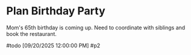 # Plan Birthday Party

Mom's 65th birthday is coming up. Need to coordinate with siblings and book the restaurant.

#todo [09/20/2025 12:00:00 PM] #p2
